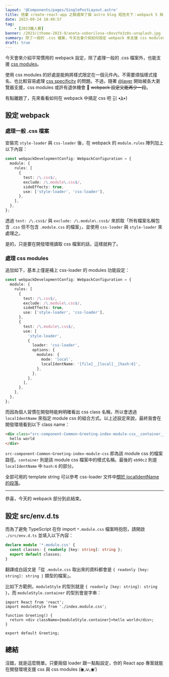 ```yaml
---
layout: '@Components/pages/SinglePostLayout.astro'
title: 捨棄 create-react-app 之餘還架了個 astro blog 昭告天下：webpack 5 與 css
date: 2023-09-24 18:49:57
tag:
	- [2023鐵人賽]
banner: /2023/ithome-2023-9/aneta-voborilova-c8ovzYe3z0s-unsplash.jpg
summary: 除了一般的 .css 檔案，今天也會介紹如何設定 webpack 來支援 css modules
draft: true
---
```


今天會來介紹平常慣用的 webpack 設定，除了處理一般的 .css 檔案外，也能支援 [css modules](https://css-tricks.com/css-modules-part-1-need/)。

使用 css modules 的好處是能夠將樣式限定在一個元件內。不需要煩惱樣式撞名、也比較容易處理 [css specificity](https://developer.mozilla.org/en-US/docs/Web/CSS/Specificity) 的問題。不過，隨著 [@layer](https://developer.mozilla.org/en-US/docs/Web/CSS/@layer) 開始被各大瀏覽器支援，css modules 或許有退休機會 🤔 ~~webpack 設定又能再少一段~~。

有點離題了，先來看看如何在 webpack 中搞定 css 吧 =͟͟͞͞( •̀д•́)

## 設定 webpack

### 處理一般 .css 檔案

安裝完 `style-loader` 與 `css-loader` 後，在 webpack 的 `module.rules` 陣列加上以下內容：

```ts
const webpackDevelopmentConfig: WebpackConfiguration = {
  module: {
    rules: [
      {
        test: /\.css$/,
        exclude: /\.module\.css$/,
        sideEffects: true,
        use: ['style-loader', 'css-loader'],
      },
    ],
  },
};
```

透過 `test: /\.css$/` 與 `exclude: /\.module\.css$/` 來抓取「所有檔案名稱包含 `.css` 但不包含 `.module.css` 的檔案」，並使用 `css-loader` 與 `style-loader` 來處理之。

是的，只是要在開發環境讀取 css 檔案的話，這樣就夠了。

### 處理 css modules

追加如下，基本上僅是補上 css-loader 的 modules 功能設定：

```ts
const webpackDevelopmentConfig: WebpackConfiguration = {
  module: {
    rules: [
      {
        test: /\.css$/,
        exclude: /\.module\.css$/,
        sideEffects: true,
        use: ['style-loader', 'css-loader'],
      },
      {
        test: /\.module\.css$/,
        use: [
          'style-loader',
          {
            loader: 'css-loader',
            options: {
              modules: {
                mode: 'local',
                localIdentName: '[file]__[local]__[hash:6]',
              },
            },
          },
        ],
      },
    ],
  },
};
```

而因為個人習慣在開發時能夠明確看出 css class 名稱，所以會透過 `localIdentName` 來指定 module css 的組合方式。以上述設定來說，最終我會在開發環境看到以下 class name：

```html
<div class="src-component-Common-Greeting-index-module-css__container__eb90c2">
  hello world
</div>
```

`src-component-Common-Greeting-index-module-css` 即為該 module css 的檔案路徑。`container` 則是該 module css 檔案中的樣式名稱。最後的 `eb90c2` 則是 `localIdentName` 中 `hash:6` 的部分。

全部可用的 template string 可以參考 css-loader 文件中[關於 localIdentName 的段落](https://webpack.js.org/loaders/css-loader/#localidentname)。

---

恭喜，今天的 webpack 部分到此結束。

## 設定 src/env.d.ts

而為了避免 TypeScript 在你 import `*.module.css` 檔案時抱怨，請開啟 `./src/env.d.ts` 並填入以下內容：

```ts
declare module '*.module.css' {
  const classes: { readonly [key: string]: string };
  export default classes;
}
```

翻譯成白話文是「從 `.module.css` 取出來的資料都會是 `{ readonly [key: string]: string }` 類型的檔案」。

比如下方範例，`moduleStyle` 的型別就是 `{ readonly [key: string]: string }`，而 `moduleStyle.container` 的型別會是字串：

```tsx
import React from 'react';
import moduleStyle from './index.module.css';

function Greeting() {
  return <div className={moduleStyle.container}>hello world</div>;
}

export default Greeting;
```

## 總結

沒錯，就是這麼簡單。只要兩個 loader 跟一點點設定，你的 React app 專案就能在開發環境支援 css 與 css modules (́◉◞౪◟◉‵)
